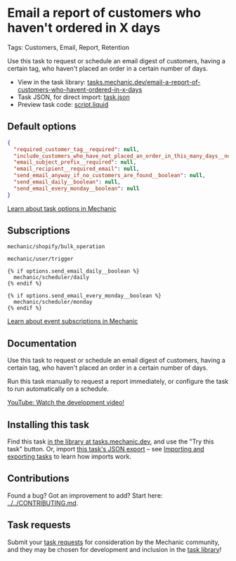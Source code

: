 # Email a report of customers who haven't ordered in X days

Tags: Customers, Email, Report, Retention

Use this task to request or schedule an email digest of customers, having a certain tag, who haven't placed an order in a certain number of days.

* View in the task library: [tasks.mechanic.dev/email-a-report-of-customers-who-havent-ordered-in-x-days](https://tasks.mechanic.dev/email-a-report-of-customers-who-havent-ordered-in-x-days)
* Task JSON, for direct import: [task.json](../../tasks/email-a-report-of-customers-who-havent-ordered-in-x-days.json)
* Preview task code: [script.liquid](./script.liquid)

## Default options

```json
{
  "required_customer_tag__required": null,
  "include_customers_who_have_not_placed_an_order_in_this_many_days__number_required": null,
  "email_subject_prefix__required": null,
  "email_recipient__required_email": null,
  "send_email_anyway_if_no_customers_are_found__boolean": null,
  "send_email_daily__boolean": null,
  "send_email_every_monday__boolean": null
}
```

[Learn about task options in Mechanic](https://learn.mechanic.dev/core/tasks/options)

## Subscriptions

```liquid
mechanic/shopify/bulk_operation

mechanic/user/trigger

{% if options.send_email_daily__boolean %}
  mechanic/scheduler/daily
{% endif %}

{% if options.send_email_every_monday__boolean %}
  mechanic/scheduler/monday
{% endif %}
```

[Learn about event subscriptions in Mechanic](https://learn.mechanic.dev/core/tasks/subscriptions)

## Documentation

Use this task to request or schedule an email digest of customers, having a certain tag, who haven't placed an order in a certain number of days.

Run this task manually to request a report immediately, or configure the task to run automatically on a schedule.

[YouTube: Watch the development video!](https://youtu.be/y1fV3aQrS1g)

## Installing this task

Find this task [in the library at tasks.mechanic.dev](https://tasks.mechanic.dev/email-a-report-of-customers-who-havent-ordered-in-x-days), and use the "Try this task" button. Or, import [this task's JSON export](../../tasks/email-a-report-of-customers-who-havent-ordered-in-x-days.json) – see [Importing and exporting tasks](https://learn.mechanic.dev/core/tasks/import-and-export) to learn how imports work.

## Contributions

Found a bug? Got an improvement to add? Start here: [../../CONTRIBUTING.md](../../CONTRIBUTING.md).

## Task requests

Submit your [task requests](https://mechanic.canny.io/task-requests) for consideration by the Mechanic community, and they may be chosen for development and inclusion in the [task library](https://tasks.mechanic.dev/)!
